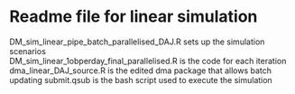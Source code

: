# Readme file for linear simulation

DM_sim_linear_pipe_batch_parallelised_DAJ.R sets up the simulation scenarios  
DM_sim_linear_1obperday_final_parallelised.R is the code for each iteration  
dma_linear_DAJ_source.R is the edited dma package that allows batch updating
submit.qsub is the bash script used to execute the simulation
